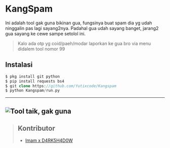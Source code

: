 # KangSpam
Ini adalah tool gak guna bikinan gua, fungsinya buat spam dia yg udah ninggalin pas lagi sayang2nya.
Padahal gua udah sayang banget, jarang2 gua sayang ke cewe sampe setolol ini.

> Kalo ada otp yg coid/paeh/modar laporkan ke gua bro via menu didalem tool nomor 99

## Instalasi
```php
$ pkg install git python
$ pip install requests bs4
$ git clone https://github.com/Yutixcode/Kangspam
$ python Kangspam/run.py
```

----------
![Tool taik, gak guna](https://github.com/Yutixcode/Kangspam/blob/master/.KangSpam.png?raw=true)
----------

> ## Kontributor
> - [Imam x D4RK5H4D0W](https://github.com/AnonRoz-Team/jancok-sms)
